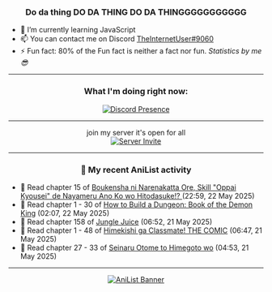 <div align="center">

### Do da thing DO DA THING DO DA THINGGGGGGGGGGG
</div>

- 🌱 I’m currently learning JavaScript
- 📫 You can contact me on Discord [TheInternetUser#9060](https://discord.com/users/534117072796385300)
- ⚡ Fun fact: 80% of the Fun fact is neither a fact nor fun. _Statistics by me 😎_
<hr>

<div align="center">

### What I'm doing right now:
[![Discord Presence](https://lanyard.cnrad.dev/api/534117072796385300)](https://discord.com/users/534117072796385300)
<hr>

join my server it's open for all <br>
[![Server Invite](https://invidget.switchblade.xyz/bfYgVHxrSs)](https://discord.gg/bfYgVHxrSs)

<hr>
  
### 🌸 My recent AniList activity

</div>

<!-- ANILIST_ACTIVITY:start -->

-   📖 Read chapter 15 of [Boukensha ni Narenakatta Ore, Skill "Oppai Kyousei" de Nayameru Ano Ko wo Hitodasuke!? ](https://anilist.co/manga/172559) (22:59, 22 May 2025)
-   📖 Read chapter 1 - 30 of [How to Build a Dungeon: Book of the Demon King](https://anilist.co/manga/86242) (02:07, 22 May 2025)
-   📖 Read chapter 158 of [Jungle Juice](https://anilist.co/manga/128882) (06:52, 21 May 2025)
-   📖 Read chapter 1 - 48 of [Himekishi ga Classmate! THE COMIC](https://anilist.co/manga/86276) (06:47, 21 May 2025)
-   📖 Read chapter 27 - 33 of [Seinaru Otome to Himegoto wo](https://anilist.co/manga/181248) (04:53, 21 May 2025)

<!-- ANILIST_ACTIVITY:end -->
<hr>

<div align="center">

[![AniList Banner](https://img.anili.st/User/929966)](https://anilist.co/user/TheInternetUser)

<!-- ![Profile views](https://gpvc.arturio.dev/TheInternetUse7) Since 2023-01-09 -->
<br>


</div>
